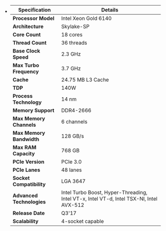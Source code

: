 - | Specification                | Details                           |
  |------------------------------|-----------------------------------|
  | **Processor Model**          | Intel Xeon Gold 6140             |
  | **Architecture**             | Skylake-SP                       |
  | **Core Count**               | 18 cores                         |
  | **Thread Count**             | 36 threads                       |
  | **Base Clock Speed**         | 2.3 GHz                          |
  | **Max Turbo Frequency**      | 3.7 GHz                          |
  | **Cache**                    | 24.75 MB L3 Cache                |
  | **TDP**                      | 140W                             |
  | **Process Technology**       | 14 nm                            |
  | **Memory Support**           | DDR4-2666                        |
  | **Max Memory Channels**      | 6 channels                       |
  | **Max Memory Bandwidth**     | 128 GB/s                         |
  | **Max RAM Capacity**         | 768 GB                           |
  | **PCIe Version**             | PCIe 3.0                         |
  | **PCIe Lanes**               | 48 lanes                         |
  | **Socket Compatibility**     | LGA 3647                         |
  | **Advanced Technologies**    | Intel Turbo Boost, Hyper-Threading, Intel VT-x, Intel VT-d, Intel TSX-NI, Intel AVX-512 |
  | **Release Date**             | Q3'17                            |
  | **Scalability**              | 4-socket capable                 |